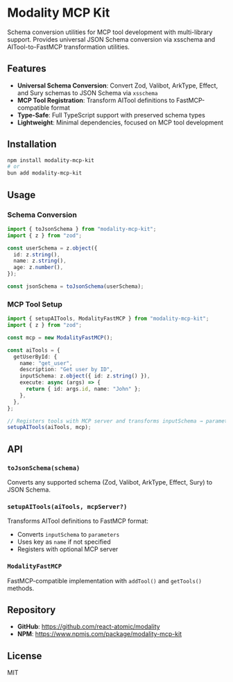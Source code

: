 # Modality MCP Kit

Schema conversion utilities for MCP tool development with multi-library support. Provides universal JSON Schema conversion via xsschema and AITool-to-FastMCP transformation utilities.

## Features

- **Universal Schema Conversion**: Convert Zod, Valibot, ArkType, Effect, and Sury schemas to JSON Schema via `xsschema`
- **MCP Tool Registration**: Transform AITool definitions to FastMCP-compatible format
- **Type-Safe**: Full TypeScript support with preserved schema types
- **Lightweight**: Minimal dependencies, focused on MCP tool development

## Installation

```bash
npm install modality-mcp-kit
# or
bun add modality-mcp-kit
```

## Usage

### Schema Conversion

```typescript
import { toJsonSchema } from "modality-mcp-kit";
import { z } from "zod";

const userSchema = z.object({
  id: z.string(),
  name: z.string(),
  age: z.number(),
});

const jsonSchema = toJsonSchema(userSchema);
```

### MCP Tool Setup

```typescript
import { setupAITools, ModalityFastMCP } from "modality-mcp-kit";
import { z } from "zod";

const mcp = new ModalityFastMCP();

const aiTools = {
  getUserById: {
    name: "get_user",
    description: "Get user by ID",
    inputSchema: z.object({ id: z.string() }),
    execute: async (args) => {
      return { id: args.id, name: "John" };
    },
  },
};

// Registers tools with MCP server and transforms inputSchema → parameters
setupAITools(aiTools, mcp);
```

## API

### `toJsonSchema(schema)`

Converts any supported schema (Zod, Valibot, ArkType, Effect, Sury) to JSON Schema.

### `setupAITools(aiTools, mcpServer?)`

Transforms AITool definitions to FastMCP format:
- Converts `inputSchema` to `parameters`
- Uses key as `name` if not specified
- Registers with optional MCP server

### `ModalityFastMCP`

FastMCP-compatible implementation with `addTool()` and `getTools()` methods.

## Repository

- **GitHub**: https://github.com/react-atomic/modality
- **NPM**: https://www.npmjs.com/package/modality-mcp-kit

## License

MIT

